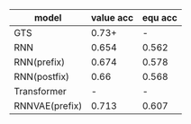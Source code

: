 |model               |value acc |equ acc   |
|--------------------|----------|----------|
|GTS                 |0.73+     |-         |
|RNN                 |0.654     |0.562     |
|RNN(prefix)         |0.674     |0.578     |
|RNN(postfix)        |0.66      |0.568     |
|Transformer         |         -|         -|
|RNNVAE(prefix)      |0.713     |0.607     |
